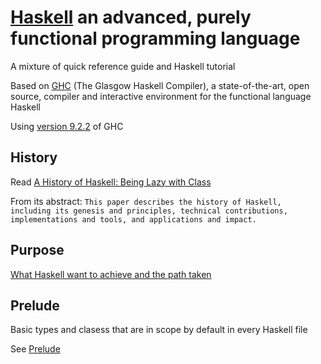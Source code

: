 # [Haskell](http://www.haskell.org/) an advanced, purely functional programming language

A mixture of quick reference guide and Haskell tutorial

Based on [GHC](https://www.haskell.org/ghc/) (The Glasgow Haskell Compiler), a state-of-the-art, open source, compiler and interactive environment for the functional language Haskell

Using [version 9.2.2](https://downloads.haskell.org/ghc/latest/docs/html/users_guide/index.html) of GHC

## History
Read [A History of Haskell: Being Lazy with Class](https://www.microsoft.com/en-us/research/wp-content/uploads/2016/07/history.pdf)

From its abstract:
`This paper describes the history of Haskell, including its genesis and principles, technical contributions, implementations and tools, and applications and impact.`

## Purpose

[What Haskell want to achieve and the path taken](https://www.youtube.com/watch?v=iSmkqocn0oQ)

## Prelude

Basic types and clasess that are in scope by default in every Haskell file

See [Prelude](Prelude.md)
